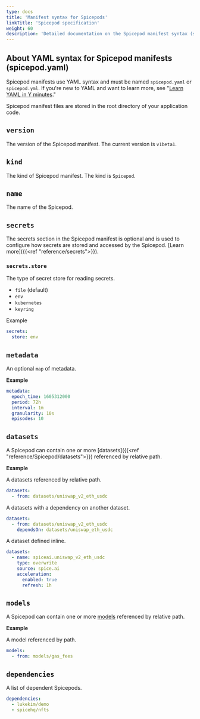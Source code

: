 ```yaml
---
type: docs
title: 'Manifest syntax for Spicepods'
linkTitle: 'Spicepod specification'
weight: 60
description: 'Detailed documentation on the Spicepod manifest syntax (spicepod.yaml)'
---
```


## About YAML syntax for Spicepod manifests (spicepod.yaml)

Spicepod manifests use YAML syntax and must be named `spicepod.yaml` or `spicepod.yml`. If you're new to YAML and want to learn more, see "[Learn YAML in Y minutes](https://learnxinyminutes.com/docs/yaml/)."

Spicepod manifest files are stored in the root directory of your application code.

## `version`

The version of the Spicepod manifest. The current version is `v1beta1`.

## `kind`

The kind of Spicepod manifest. The kind is `Spicepod`.

## `name`

The name of the Spicepod.

## `secrets`

The secrets section in the Spicepod manifest is optional and is used to configure how secrets are stored and accessed by the Spicepod. [Learn more]({{<ref "reference/secrets">}}).

### `secrets.store`

The type of secret store for reading secrets.

- `file` (default)
- `env`
- `kubernetes`
- `keyring`

Example
```yaml
secrets:
  store: env
```

## `metadata`

An optional `map` of metadata.

**Example**

```yaml
metadata:
  epoch_time: 1605312000
  period: 72h
  interval: 1m
  granularity: 10s
  episodes: 10
```

## `datasets`

A Spicepod can contain one or more [datasets]({{<ref "reference/Spicepod/datasets">}}) referenced by relative path.

**Example**

A datasets referenced by relative path.

```yaml
datasets:
  - from: datasets/uniswap_v2_eth_usdc
```

A datasets with a dependency on another dataset.

```yaml
datasets:
  - from: datasets/uniswap_v2_eth_usdc
    dependsOn: datasets/uniswap_eth_usdc
```

A dataset defined inline.

```yaml
datasets:
  - name: spiceai.uniswap_v2_eth_usdc
    type: overwrite
    source: spice.ai
    acceleration:
      enabled: true
      refresh: 1h
```

## `models`

A Spicepod can contain one or more [models](https://docs.spice.ai/reference/specifications/models-yaml-specification) referenced by relative path.

**Example**

A model referenced by path.

```yaml
models:
  - from: models/gas_fees
```

## `dependencies`

A list of dependent Spicepods.

```yaml
dependencies:
  - lukekim/demo
  - spicehq/nfts
```
